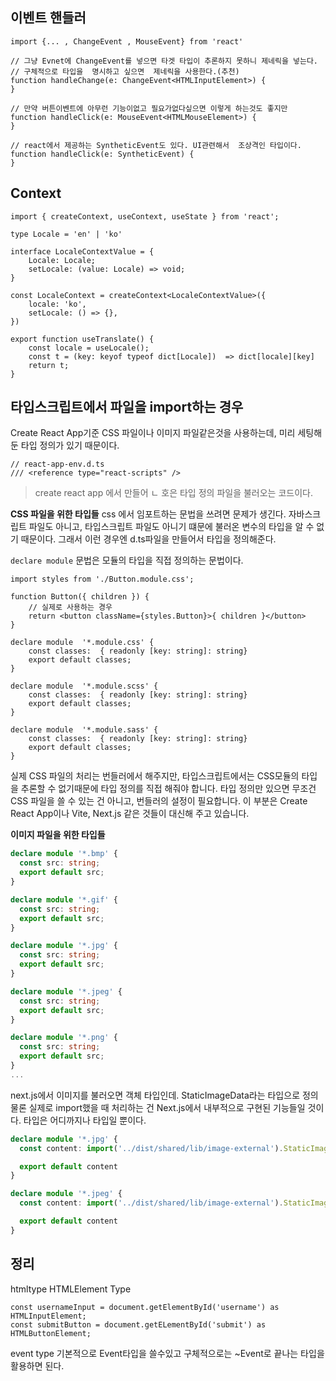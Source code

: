 ## 이벤트  핸들러
```tsx
import {... , ChangeEvent , MouseEvent} from 'react'

// 그냥 Evnet에 ChangeEvent를 넣으면 타겟 타입이 추론하지 못하니 제네릭을 넣는다.
// 구체적으로 타입을  명시하고 싶으면  제네릭을 사용한다.(추천)
function handleChange(e: ChangeEvent<HTMLInputElement>) {
}

// 만약 버튼이벤트에 아무런 기능이없고 필요가없다싶으면 이렇게 하는것도 좋지만 
function handleClick(e: MouseEvent<HTMLMouseElement>) {
}

// react에서 제공하는 SyntheticEvent도 있다. UI관련해서  조상격인 타입이다.
function handleClick(e: SyntheticEvent) {
}
```
## Context
```tsx
import { createContext, useContext, useState } from 'react';

type Locale = 'en' | 'ko'

interface LocaleContextValue = {
	Locale: Locale;
	setLocale: (value: Locale) => void;
}

const LocaleContext = createContext<LocaleContextValue>({
	locale: 'ko',
	setLocale: () => {},
})
```

```tsx
export function useTranslate() {
	const locale = useLocale();
	const t = (key: keyof typeof dict[Locale])  => dict[locale][key]
	return t;
}
```
## 타입스크립트에서 파일을 import하는 경우
Create React App기준 CSS 파일이나 이미지 파일같은것을 사용하는데, 미리 세팅해둔 타입 정의가 있기 때문이다.
```
// react-app-env.d.ts
/// <reference type="react-scripts" />
```
>  create react app 에서  만들어 ㄴ 호은  타입 정의 파일을 불러오는  코드이다.

**CSS 파일을 위한 타입들**
css 에서  임포트하는 문법을 쓰려면 문제가 생긴다.  자바스크립트 파일도 아니고, 타입스크립트 파일도 아니기 떄문에 불러온 변수의 타입을 알 수 없기 때문이다. 그래서 이런 경우엔  d.ts파일을 만들어서 타입을 정의해준다.

`declare module` 문법은 모듈의 타입을 직접 정의하는 문법이다.
```tsx
import styles from './Button.module.css';

function Button({ children }) {
	// 실제로 사용하는 경우
	return <button className={styles.Button}>{ children }</button>
}
```

```tsx
declare module  '*.module.css' {
	const classes:  { readonly [key: string]: string}
	export default classes;
}

declare module  '*.module.scss' {
	const classes:  { readonly [key: string]: string}
	export default classes;
}

declare module  '*.module.sass' {
	const classes:  { readonly [key: string]: string}
	export default classes;
}
```
실제 CSS 파일의 처리는 번들러에서 해주지만, 타입스크립트에서는 CSS모듈의 타입을 추론할 수 없기때문에 타입 정의를 직접 해줘야 합니다. 타입 정의만 있으면 무조건 CSS 파일을 쓸 수 있는 건 아니고, 번들러의 설정이 필요합니다. 이 부분은 Create React App이나 Vite, Next.js 같은 것들이 대신해 주고 있습니다.

**이미지 파일을 위한 타입들**
```ts
declare module '*.bmp' {
  const src: string;
  export default src;
}

declare module '*.gif' {
  const src: string;
  export default src;
}

declare module '*.jpg' {
  const src: string;
  export default src;
}

declare module '*.jpeg' {
  const src: string;
  export default src;
}

declare module '*.png' {
  const src: string;
  export default src;
}
...

```
next.js에서 이미지를 불러오면 객체 타입인데.  StaticImageData라는 타입으로 정의 물론 실제로 import했을 때 처리하는 건  Next.js에서 내부적으로 구현된 기능들일 것이다. 타입은 어디까지나  타입일 뿐이다.
```ts
declare module '*.jpg' {
  const content: import('../dist/shared/lib/image-external').StaticImageData

  export default content
}

declare module '*.jpeg' {
  const content: import('../dist/shared/lib/image-external').StaticImageData

  export default content
}

```

## 정리
htmltype
HTMLElement Type
```tsx
const usernameInput = document.getElementById('username') as HTMLInputElement;
const submitButton = document.getELementById('submit') as HTMLButtonElement;
```
event type
기본적으로 Event타입을 쓸수있고 구체적으로는  ~Event로 끝나는 타입을 활용하면 된다.